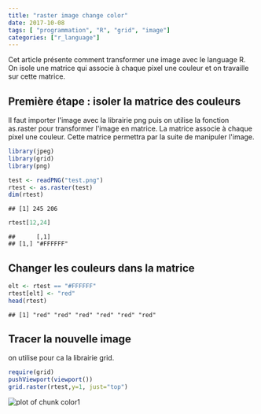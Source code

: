 ```yaml
---
title: "raster image change color"
date: 2017-10-08
tags: [ "programmation", "R", "grid", "image"]
categories: ["r_language"]
---
```


Cet article présente comment transformer une image avec le language R. On isole une matrice qui associe à chaque pixel une couleur et on travaille sur cette matrice.

<!--more-->

## Première étape : isoler la matrice des couleurs

Il faut importer l'image avec la librairie png puis on utilise la fonction as.raster pour transformer l'image en matrice.
La matrice associe à chaque pixel une couleur. Cette matrice permettra par la suite de manipuler l'image.


```r
library(jpeg)
library(grid)
library(png)

test <- readPNG("test.png")
rtest <- as.raster(test)
dim(rtest)
```

```
## [1] 245 206
```

```r
rtest[12,24]
```

```
##      [,1]     
## [1,] "#FFFFFF"
```

## Changer les couleurs dans la matrice


```r
elt <- rtest == "#FFFFFF"
rtest[elt] <- "red"
head(rtest)
```

```
## [1] "red" "red" "red" "red" "red" "red"
```

## Tracer la nouvelle image

on utilise pour ca la librairie grid.


```r
require(grid)
pushViewport(viewport())
grid.raster(rtest,y=1, just="top")
```

![plot of chunk color1](/figure/color1-1.png)

